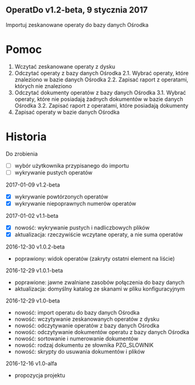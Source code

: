 ﻿OperatDo v1.2-beta, 9 stycznia 2017
---
Importuj zeskanowane operaty do bazy danych Ośrodka

# Pomoc

1. Wczytać zeskanowane operaty z dysku
2. Odczytać operaty z bazy danych Ośrodka
2.1. Wybrać operaty, które znaleziono w bazie danych Ośrodka
2.2. Zapisać raport z operatami, których nie znaleziono
3. Odczytać dokumenty operatów z bazy danych Ośrodka
3.1. Wybrać operaty, które nie posiadają żadnych dokumentów w bazie danych Ośrodka
3.2. Zapisać raport z operatami, które posiadają dokumenty
4. Zapisać operaty w bazie danych Ośrodka

# Historia

Do zrobienia

* [ ] wybór użytkownika przypisanego do importu
* [ ] wykrywanie pustych operatów

2017-01-09 v1.2-beta

* [x] wykrywanie powtórzonych operatów
* [x] wykrywanie niepoprawnych numerów operatów

2017-01-02 v1.1-beta

* [x] nowość: wykrywanie pustych i nadliczbowych plików
* [x] aktualizacja: rzeczywiście wczytane operaty, a nie suma operatów

2016-12-30 v1.0.2-beta

* poprawiony: widok operatów (zakryty ostatni element na liście)

2016-12-29 v1.0.1-beta

* poprawione: jawne zwalniane zasobów połączenia do bazy danych
* aktualizacja: domyślny katalog ze skanami w pliku konfiguracyjnym

2016-12-29 v1.0-beta

* nowość: import operatu do bazy danych Ośrodka
* nowość: wczytywanie zeskanowanych operatów z dysku
* nowość: odczytywanie operatów z bazy danych Ośrodka
* nowość: odczytywanie dokumentów operatu z bazy danych Ośrodka
* nowość: sortowanie i numerowanie dokumentów
* nowość: rodzaj dokumentu ze słownika PZG_SLOWNIK
* nowość: skrypty do usuwania dokumentów i plików

2016-12-16 v1.0-alfa

* propozycja projektu
